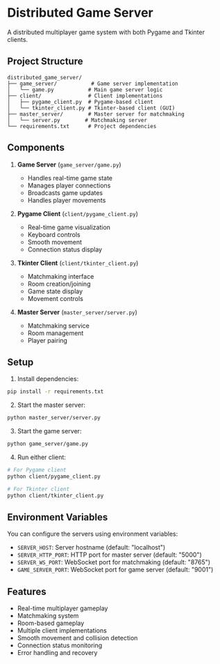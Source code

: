 # Distributed Game Server

A distributed multiplayer game system with both Pygame and Tkinter clients.

## Project Structure

```
distributed_game_server/
├── game_server/           # Game server implementation
│   └── game.py           # Main game server logic
├── client/               # Client implementations
│   ├── pygame_client.py  # Pygame-based client
│   └── tkinter_client.py # Tkinter-based client (GUI)
├── master_server/        # Master server for matchmaking
│   └── server.py        # Matchmaking server
└── requirements.txt      # Project dependencies
```

## Components

1. **Game Server** (`game_server/game.py`)
   - Handles real-time game state
   - Manages player connections
   - Broadcasts game updates
   - Handles player movements

2. **Pygame Client** (`client/pygame_client.py`)
   - Real-time game visualization
   - Keyboard controls
   - Smooth movement
   - Connection status display

3. **Tkinter Client** (`client/tkinter_client.py`)
   - Matchmaking interface
   - Room creation/joining
   - Game state display
   - Movement controls

4. **Master Server** (`master_server/server.py`)
   - Matchmaking service
   - Room management
   - Player pairing

## Setup

1. Install dependencies:
```bash
pip install -r requirements.txt
```

2. Start the master server:
```bash
python master_server/server.py
```

3. Start the game server:
```bash
python game_server/game.py
```

4. Run either client:
```bash
# For Pygame client
python client/pygame_client.py

# For Tkinter client
python client/tkinter_client.py
```

## Environment Variables

You can configure the servers using environment variables:

- `SERVER_HOST`: Server hostname (default: "localhost")
- `SERVER_HTTP_PORT`: HTTP port for master server (default: "5000")
- `SERVER_WS_PORT`: WebSocket port for matchmaking (default: "8765")
- `GAME_SERVER_PORT`: WebSocket port for game server (default: "9001")

## Features

- Real-time multiplayer gameplay
- Matchmaking system
- Room-based gameplay
- Multiple client implementations
- Smooth movement and collision detection
- Connection status monitoring
- Error handling and recovery 